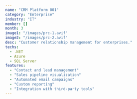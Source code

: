 ```yaml
---
name: "CRM Platform 001"
category: "Enterprise"
industry: "IT"
member: []
month: 3
image1: "/images/prc-1.avif"
image2: "/images/prc-2.avif"
desc: "Customer relationship management for enterprises."
techs:
  - .NET
  - Azure
  - SQL Server
features:
  - "Contact and lead management"
  - "Sales pipeline visualization"
  - "Automated email campaigns"
  - "Custom reporting"
  - "Integration with third-party tools"
---
```

